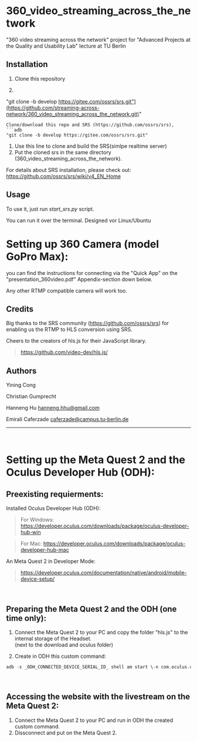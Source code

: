 # 360_video_streaming_across_the_network
"360 video streaming across the network" project for "Advanced Projects at the Quality and Usability Lab" lecture at TU Berlin

## Installation

1. Clone this repository 
2. ```adb 
"git clone -b develop https://gitee.com/ossrs/srs.git"](https://github.com/streaming-across-network/360_video_streaming_across_the_network.git)"
```
Clone/download this repo and SRS (https://github.com/ossrs/srs), 
```adb 
"git clone -b develop https://gitee.com/ossrs/srs.git"
```
1. Use this line to clone and build the SRS(simlpe realtime server)
2. Put the cloned srs in the same directory (360_video_streaming_across_the_network).

For details about SRS installation, please check out: https://github.com/ossrs/srs/wiki/v4_EN_Home

## Usage
To use it, just run *start_srs.py* script.

You can run it over the terminal. Designed vor Linux/Ubuntu

# Setting up 360 Camera (model GoPro Max):

you can find the instructions for connecting via the "Quick App" on the "presentation_360video.pdf" Appendix-section down below.

Any other RTMP compatible camera will work too.

## Credits
Big thanks to the SRS community (https://github.com/ossrs/srs) for enabling us the RTMP to HLS conversion using SRS.  
  
Cheers to the creators of hls.js for their JavaScript library.
>https://github.com/video-dev/hls.js/

## Authors
Yining Cong 

Christian Gumprecht 

Hanneng Hu          hanneng.hhu@gmail.com

Emirali Caferzade   caferzade@campus.tu-berlin.de

---

<br>

# Setting up the Meta Quest 2 and the Oculus Developer Hub (ODH):


## Preexisting requierments:

Installed Oculus Developer Hub (ODH):
>For Windows: https://developer.oculus.com/downloads/package/oculus-developer-hub-win

>For Mac: https://developer.oculus.com/downloads/package/oculus-developer-hub-mac

An Meta Quest 2 in Developer Mode: 
>https://developer.oculus.com/documentation/native/android/mobile-device-setup/
<br>  
  
## Preparing the Meta Quest 2 and the ODH (one time only):
1.	Connect the Meta Quest 2 to your PC and copy the folder "hls.js" to the internal storage of the Headset.  
(next to the download and oculus folder)

2.	Create in ODH this custom command: 
```adb 
adb -s _ODH_CONNECTED_DEVICE_SERIAL_ID_ shell am start \-n com.oculus.os.vrbrowserlauncher/.MainActivity \-a android.intent.action.VIEW -d 'file:///storage/emulated/0/hls.js/index.html' 
```
<br>  
  
## Accessing the website with the livestream on the Meta Quest 2:

1.	Connect the Meta Quest 2 to your PC and run in ODH the created custom command.
2.	Dissconnect and put on the Meta Quest 2.
